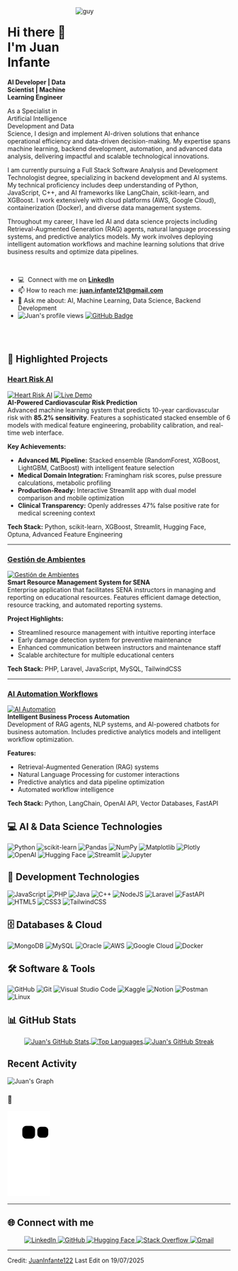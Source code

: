 <img align="right" height="270px" alt="guy" width="350" src="https://i.giphy.com/media/v1.Y2lkPTc5MGI3NjExdnFxN3M5aG5zdm5zbDhwcWl5bWMxMmdrbDdzeXp1YnlqaXRra3AwMyZlcD12MV9pbnRlcm5hbF9naWZfYnlfaWQmY3Q9Zw/bGgsc5mWoryfgKBx1u/giphy.gif" />

# Hi there 👋 I'm Juan Infante

**AI Developer | Data Scientist | Machine Learning Engineer**

As a Specialist in Artificial Intelligence Development and Data Science, I design and implement AI-driven solutions that enhance operational efficiency and data-driven decision-making. My expertise spans machine learning, backend development, automation, and advanced data analysis, delivering impactful and scalable technological innovations.

I am currently pursuing a Full Stack Software Analysis and Development Technologist degree, specializing in backend development and AI systems. My technical proficiency includes deep understanding of Python, JavaScript, C++, and AI frameworks like LangChain, scikit-learn, and XGBoost. I work extensively with cloud platforms (AWS, Google Cloud), containerization (Docker), and diverse data management systems.

Throughout my career, I have led AI and data science projects including Retrieval-Augmented Generation (RAG) agents, natural language processing systems, and predictive analytics models. My work involves deploying intelligent automation workflows and machine learning solutions that drive business results and optimize data pipelines.

<br />

- :computer: &nbsp;Connect with me on **[LinkedIn](https://www.linkedin.com/in/juaninfantequiroga/)**
- 📫 How to reach me: **juan.infante121@gmail.com**
- 💬 Ask me about: AI, Machine Learning, Data Science, Backend Development
- <img src="https://komarev.com/ghpvc/?username=JuanInfante122&label=Profile%20views&color=brightgreen&style=plastic" alt="Juan's profile views" />
	<a href="https://github.com/JuanInfante122?tab=followers"><img src="https://img.shields.io/github/followers/JuanInfante122?label=Followers&style=social" alt="GitHub Badge"></a>
<br><br>

## 🌟 Highlighted Projects

### [Heart Risk AI](https://github.com/JuanInfante122/heart-risk-model) 
[![Heart Risk AI](https://img.shields.io/badge/Heart%20Risk%20AI-%23FF6B6B.svg?style=for-the-badge&logo=github&logoColor=white)](https://github.com/JuanInfante122/heart-risk-model)
[![Live Demo](https://img.shields.io/badge/Live%20Demo-🤗%20Spaces-yellow.svg?style=for-the-badge)](https://huggingface.co/spaces/Juan12Dev/heart-risk-ai)  
**AI-Powered Cardiovascular Risk Prediction**  
Advanced machine learning system that predicts 10-year cardiovascular risk with **85.2% sensitivity**. Features a sophisticated stacked ensemble of 6 models with medical feature engineering, probability calibration, and real-time web interface.

**Key Achievements:**
- **Advanced ML Pipeline:** Stacked ensemble (RandomForest, XGBoost, LightGBM, CatBoost) with intelligent feature selection
- **Medical Domain Integration:** Framingham risk scores, pulse pressure calculations, metabolic profiling
- **Production-Ready:** Interactive Streamlit app with dual model comparison and mobile optimization
- **Clinical Transparency:** Openly addresses 47% false positive rate for medical screening context

**Tech Stack:** Python, scikit-learn, XGBoost, Streamlit, Hugging Face, Optuna, Advanced Feature Engineering

---

### [Gestión de Ambientes](https://github.com/JuanInfante122/gestionDeAmbientes.git) 
[![Gestión de Ambientes](https://img.shields.io/badge/Gesti%C3%B3n%20de%20Ambientes-%2338B2AC.svg?style=for-the-badge&logo=github&logoColor=white)](https://github.com/JuanInfante122/gestionDeAmbientes.git)  
**Smart Resource Management System for SENA**  
Enterprise application that facilitates SENA instructors in managing and reporting on educational resources. Features efficient damage detection, resource tracking, and automated reporting systems.

**Project Highlights:**
- Streamlined resource management with intuitive reporting interface
- Early damage detection system for preventive maintenance
- Enhanced communication between instructors and maintenance staff
- Scalable architecture for multiple educational centers

**Tech Stack:** PHP, Laravel, JavaScript, MySQL, TailwindCSS

---

### [AI Automation Workflows](https://github.com/JuanInfante122/ai-automation) 
[![AI Automation](https://img.shields.io/badge/AI%20Automation-%234CAF50.svg?style=for-the-badge&logo=github&logoColor=white)](https://github.com/JuanInfante122/ai-automation)  
**Intelligent Business Process Automation**  
Development of RAG agents, NLP systems, and AI-powered chatbots for business automation. Includes predictive analytics models and intelligent workflow optimization.

**Features:**
- Retrieval-Augmented Generation (RAG) systems
- Natural Language Processing for customer interactions
- Predictive analytics and data pipeline optimization
- Automated workflow intelligence

**Tech Stack:** Python, LangChain, OpenAI API, Vector Databases, FastAPI

<!-- Add more projects as needed -->

## 💻 AI & Data Science Technologies

![Python](https://img.shields.io/badge/python-3670A0?style=for-the-badge&logo=python&logoColor=ffdd54)
![scikit-learn](https://img.shields.io/badge/scikit--learn-%23F7931E.svg?style=for-the-badge&logo=scikit-learn&logoColor=white)
![Pandas](https://img.shields.io/badge/pandas-%23150458.svg?style=for-the-badge&logo=pandas&logoColor=white)
![NumPy](https://img.shields.io/badge/numpy-%23013243.svg?style=for-the-badge&logo=numpy&logoColor=white)
![Matplotlib](https://img.shields.io/badge/Matplotlib-%23ffffff.svg?style=for-the-badge&logo=Matplotlib&logoColor=black)
![Plotly](https://img.shields.io/badge/Plotly-%233F4F75.svg?style=for-the-badge&logo=plotly&logoColor=white)
![OpenAI](https://img.shields.io/badge/OpenAI-412991.svg?style=for-the-badge&logo=openai&logoColor=white)
![Hugging Face](https://img.shields.io/badge/🤗%20Hugging%20Face-FFD21E.svg?style=for-the-badge&logoColor=black)
![Streamlit](https://img.shields.io/badge/Streamlit-%23FE4B4B.svg?style=for-the-badge&logo=streamlit&logoColor=white)
![Jupyter](https://img.shields.io/badge/jupyter-%23FA0F00.svg?style=for-the-badge&logo=jupyter&logoColor=white)

## 🔧 Development Technologies

![JavaScript](https://img.shields.io/badge/javascript-%23323330.svg?style=for-the-badge&logo=javascript&logoColor=%23F7DF1E)
![PHP](https://img.shields.io/badge/php-%23777BB4.svg?style=for-the-badge&logo=php&logoColor=white)
![Java](https://img.shields.io/badge/java-%23ED8B00.svg?style=for-the-badge&logo=openjdk&logoColor=white)
![C++](https://img.shields.io/badge/c++-%2300599C.svg?style=for-the-badge&logo=c%2B%2B&logoColor=white)
![NodeJS](https://img.shields.io/badge/node.js-6DA55F?style=for-the-badge&logo=node.js&logoColor=white)
![Laravel](https://img.shields.io/badge/laravel-%23FF2D20.svg?style=for-the-badge&logo=laravel&logoColor=white)
![FastAPI](https://img.shields.io/badge/FastAPI-005571?style=for-the-badge&logo=fastapi)
![HTML5](https://img.shields.io/badge/html5-%23E34F26.svg?style=for-the-badge&logo=html5&logoColor=white)
![CSS3](https://img.shields.io/badge/css3-%231572B6.svg?style=for-the-badge&logo=css3&logoColor=white)
![TailwindCSS](https://img.shields.io/badge/tailwindcss-%2338B2AC.svg?style=for-the-badge&logo=tailwind-css&logoColor=white)

## 🗄️ Databases & Cloud

![MongoDB](https://img.shields.io/badge/MongoDB-%234ea94b.svg?style=for-the-badge&logo=mongodb&logoColor=white)
![MySQL](https://img.shields.io/badge/mysql-%2300f.svg?style=for-the-badge&logo=mysql&logoColor=white)
![Oracle](https://img.shields.io/badge/Oracle-F80000?style=for-the-badge&logo=oracle&logoColor=white)
![AWS](https://img.shields.io/badge/AWS-%23FF9900.svg?style=for-the-badge&logo=amazon-aws&logoColor=white)
![Google Cloud](https://img.shields.io/badge/GoogleCloud-%234285F4.svg?style=for-the-badge&logo=google-cloud&logoColor=white)
![Docker](https://img.shields.io/badge/docker-%230db7ed.svg?style=for-the-badge&logo=docker&logoColor=white)

## 🛠️ Software & Tools

![GitHub](https://img.shields.io/badge/github-%23121011.svg?style=for-the-badge&logo=github&logoColor=white)
![Git](https://img.shields.io/badge/git-%23F05033.svg?style=for-the-badge&logo=git&logoColor=white)
![Visual Studio Code](https://img.shields.io/badge/Visual%20Studio%20Code-0078d7.svg?style=for-the-badge&logo=visual-studio-code&logoColor=white)
![Kaggle](https://img.shields.io/badge/Kaggle-035a7d?style=for-the-badge&logo=kaggle&logoColor=white)
![Notion](https://img.shields.io/badge/Notion-%23000000.svg?style=for-the-badge&logo=notion&logoColor=white)
![Postman](https://img.shields.io/badge/Postman-FF6C37?style=for-the-badge&logo=postman&logoColor=white)
![Linux](https://img.shields.io/badge/Linux-FCC624?style=for-the-badge&logo=linux&logoColor=black)

## 📊 GitHub Stats

<div align="center">
  <a href="https://github.com/JuanInfante122">
    <img align="center" src="https://github-readme-stats.vercel.app/api?username=JuanInfante122&show_icons=true&theme=onedark&include_all_commits=true&count_private=true" alt="Juan's GitHub Stats" />
  </a>
  <a href="https://github.com/JuanInfante122">
    <img align="center" src="https://github-readme-stats.vercel.app/api/top-langs/?username=JuanInfante122&layout=compact&langs_count=8&theme=onedark" alt="Top Languages" />
  </a>
  <a href="https://github.com/JuanInfante122">
    <img align="center" src="https://github-readme-streak-stats.herokuapp.com/?user=JuanInfante122&theme=onedark" alt="Juan's GitHub Streak" />
  </a>
</div>

## Recent Activity

![Juan's Graph](https://github-readme-activity-graph.vercel.app/graph?username=JuanInfante122&custom_title=Juan's%20GitHub%20Activity%20Graph&bg_color=0D1117&color=7F3FBF&line=7F3FBF&point=7F3FBF&area_color=FFFFFF&title_color=FFFFFF&area=true)

### 🐍

![snake gif](https://github.com/JuanInfante122/JuanInfante122/blob/output/github-contribution-grid-snake.svg)

---

## 🌐 Connect with me

<p align="center">
  <a href="https://www.linkedin.com/in/juaninfantequiroga/" target="_blank">
    <img src="https://img.shields.io/badge/LinkedIn-%230077B5.svg?style=for-the-badge&logo=linkedin&logoColor=white" alt="LinkedIn">
  </a>
  <a href="https://github.com/JuanInfante122" target="_blank">
    <img src="https://img.shields.io/badge/github-%23121011.svg?style=for-the-badge&logo=github&logoColor=white" alt="GitHub">
  </a>
  <a href="https://huggingface.co/Juan12Dev" target="_blank">
    <img src="https://img.shields.io/badge/🤗%20Hugging%20Face-FFD21E.svg?style=for-the-badge&logoColor=black" alt="Hugging Face">
  </a>
  <a href="https://stackoverflow.com/users/juaninfante122" target="_blank">
    <img src="https://img.shields.io/badge/Stack%20Overflow-FE7A16?style=for-the-badge&logo=stack-overflow&logoColor=white" alt="Stack Overflow">
  </a>
  <a href="mailto:juan.infante121@gmail.com" target="_blank">
    <img src="https://img.shields.io/badge/Gmail-D14836?style=for-the-badge&logo=gmail&logoColor=white" alt="Gmail">
  </a>
</p>

---

Credit: [JuanInfante122](https://github.com/JuanInfante122) Last Edit on 19/07/2025
